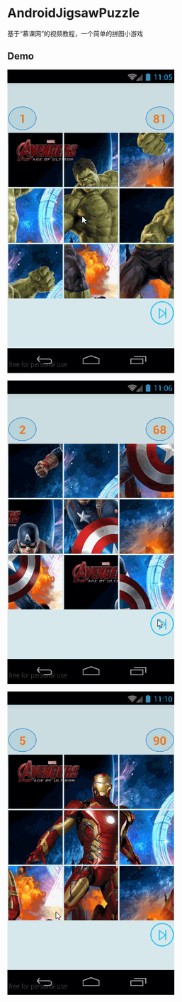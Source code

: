# AndroidJigsawPuzzle
基于“慕课网”的视频教程，一个简单的拼图小游戏

## Demo

![](/gif/demo1.gif)

![](/gif/demo2.gif)

![](/gif/demo3.gif)

